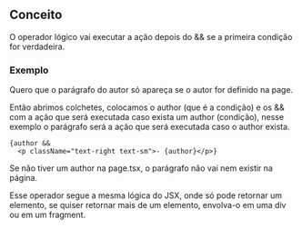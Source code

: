 ## Conceito

O operador lógico vai executar a ação depois do && se a primeira condição for verdadeira.

### Exemplo

Quero que o parágrafo do autor só apareça se o autor for definido na page.

Então abrimos colchetes, colocamos o author (que é a condição) e os && com a ação que será executada caso exista um author (condição), nesse exemplo o parágrafo será a ação que será executada caso o author exista.

```
{author &&
  <p className="text-right text-sm">- {author}</p>}
```

Se não tiver um author na page.tsx, o parágrafo não vai nem existir na página.

Esse operador segue a mesma lógica do JSX, onde só pode retornar um elemento, se quiser retornar mais de um elemento, envolva-o em uma div ou em um fragment.
